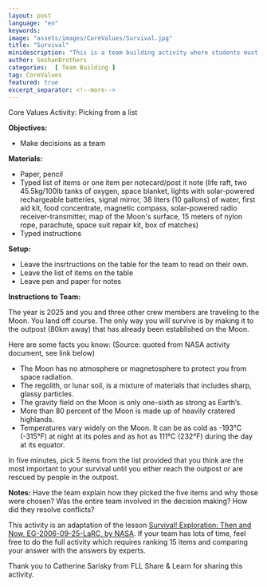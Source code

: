 ```yaml
---
layout: post
language: "en"
keywords:
image: "assets/images/CoreValues/Survival.jpg"
title: "Survival"
minidescription: "This is a team building activity where students must pick items from a longer list."
author: SeshanBrothers
categories:  [ Team Building ]
tag: CoreValues
featured: true
excerpt_separator: <!--more-->
---
```


Core Values Activity:  Picking from a list
<!--more-->

<b>Objectives:</b>
- Make decisions as a team

<b>Materials:</b>
- Paper, pencil
- Typed list of items or one item per notecard/post it note (life raft, two 45.5kg/100lb tanks of oxygen, space blanket, lights with solar-powered rechargeable batteries, signal mirror, 38 liters (10 gallons) of water, first aid kit, food concentrate, magnetic compass, solar-powered radio receiver-transmitter, map of the Moon's surface, 15 meters of nylon rope, parachute, space suit repair kit, box of matches)
- Typed instructions

<b>Setup:</b>
- Leave the insrtructions on the table for the team to read on their own.
- Leave the list of items on the table
- Leave pen and paper for notes

<b>Instructions to Team:</b>

The year is 2025 and you and three other crew members are traveling to the Moon. You land off course. The only way you will survive is by making it to the outpost (80km away) that has already been established on the Moon.

Here are some facts you know: (Source: quoted from NASA activity document, see link below)
- The Moon has no atmosphere or magnetosphere to protect you from space radiation. 
- The regolith, or lunar soil, is a mixture of materials that includes sharp, glassy particles. 
- The gravity field on the Moon is only one-sixth as strong as Earth’s. 
- More than 80 percent of the Moon is made up of heavily cratered highlands. 
- Temperatures vary widely on the Moon. It can be as cold as -193°C (-315°F) at night at its poles and as hot as 111°C (232°F) during the day at its equator.

In five minutes, pick 5 items from the list provided that you think are the most important to your survival until you either reach the outpost or are rescued by people in the outpost.

<b>Notes:</b>
Have the team explain how they picked the five items and why those were chosen? Was the entire team involved in the decision making? How did they resolve conflicts?

This activity is an adaptation of the lesson <a href= "https://www.nasa.gov/audience/foreducators/topnav/materials/listbytype/Survival_Lesson.html">Survival! Exploration: Then and Now, EG-2006-09-25-LaRC, by NASA</a>. If your team has lots of time, feel free to do the full activity which requires ranking 15 items and comparing your answer with the answers by experts.

Thank you to Catherine Sarisky from FLL Share & Learn for sharing this activity.
